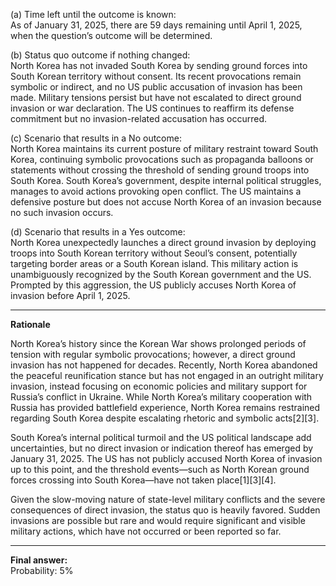 (a) Time left until the outcome is known:  
As of January 31, 2025, there are 59 days remaining until April 1, 2025, when the question’s outcome will be determined.

(b) Status quo outcome if nothing changed:  
North Korea has not invaded South Korea by sending ground forces into South Korean territory without consent. Its recent provocations remain symbolic or indirect, and no US public accusation of invasion has been made. Military tensions persist but have not escalated to direct ground invasion or war declaration. The US continues to reaffirm its defense commitment but no invasion-related accusation has occurred.

(c) Scenario that results in a No outcome:  
North Korea maintains its current posture of military restraint toward South Korea, continuing symbolic provocations such as propaganda balloons or statements without crossing the threshold of sending ground troops into South Korea. South Korea’s government, despite internal political struggles, manages to avoid actions provoking open conflict. The US maintains a defensive posture but does not accuse North Korea of an invasion because no such invasion occurs.

(d) Scenario that results in a Yes outcome:  
North Korea unexpectedly launches a direct ground invasion by deploying troops into South Korean territory without Seoul’s consent, potentially targeting border areas or a South Korean island. This military action is unambiguously recognized by the South Korean government and the US. Prompted by this aggression, the US publicly accuses North Korea of invasion before April 1, 2025.

---

**Rationale**

North Korea’s history since the Korean War shows prolonged periods of tension with regular symbolic provocations; however, a direct ground invasion has not happened for decades. Recently, North Korea abandoned the peaceful reunification stance but has not engaged in an outright military invasion, instead focusing on economic policies and military support for Russia’s conflict in Ukraine. While North Korea’s military cooperation with Russia has provided battlefield experience, North Korea remains restrained regarding South Korea despite escalating rhetoric and symbolic acts[2][3].

South Korea’s internal political turmoil and the US political landscape add uncertainties, but no direct invasion or indication thereof has emerged by January 31, 2025. The US has not publicly accused North Korea of invasion up to this point, and the threshold events—such as North Korean ground forces crossing into South Korea—have not taken place[1][3][4].

Given the slow-moving nature of state-level military conflicts and the severe consequences of direct invasion, the status quo is heavily favored. Sudden invasions are possible but rare and would require significant and visible military actions, which have not occurred or been reported so far.

---

**Final answer:**  
Probability: 5%